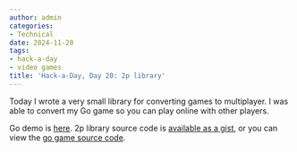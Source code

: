 ```yaml
---
author: admin
categories:
- Technical
date: 2024-11-20
tags:
- hack-a-day
- video games
title: 'Hack-a-Day, Day 20: 2p library'
---
```


Today I wrote a very small library for converting games to multiplayer. I was able to convert my Go game so you can play online with other players.

Go demo is [here](https://za3k.github.io/go/). 2p library source code is [available as a gist](https://gist.github.com/za3k/028bbd83e6b74f305db04b2a5fe7500e), or you can view the [go game source code](https://github.com/za3k/go).
